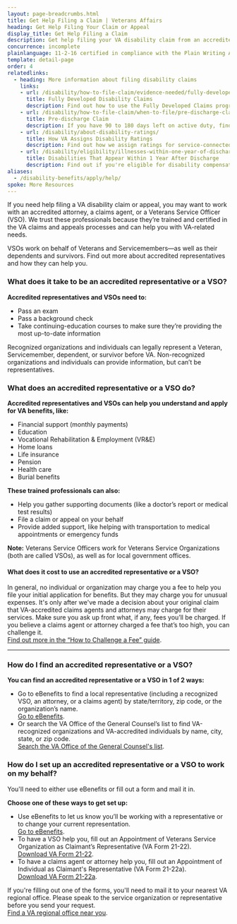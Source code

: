 ```yaml
---
layout: page-breadcrumbs.html
title: Get Help Filing a Claim | Veterans Affairs
heading: Get Help Filing Your Claim or Appeal
display_title: Get Help Filing a Claim
description: Get help filing your VA disability claim from an accredited Veterans service representative. We trust these professionals because they’re trained and certified in the VA claims and appeals processes. Find Veterans Service Organizations (VSOs) or accredited individuals near you.
concurrence: incomplete
plainlanguage: 11-2-16 certified in compliance with the Plain Writing Act
template: detail-page
order: 4
relatedlinks:
  - heading: More information about filing disability claims
    links:
    - url: /disability/how-to-file-claim/evidence-needed/fully-developed-claims/
      title: Fully Developed Disability Claims
      description: Find out how to use the Fully Developed Claims program to get a faster decision on your claim by sending in all the evidence you have—or can easily get—when you file your claim.
    - url: /disability/how-to-file-claim/when-to-file/pre-discharge-claim/
      title: Pre-discharge Claim
      description: If you have 90 to 180 days left on active duty, find out how to file a disability claim through the Benefits Delivery at Discharge (BDD) program to get your benefits sooner.
    - url: /disability/about-disability-ratings/
      title: How VA Assigns Disability Ratings
      description: Find out how we assign ratings for service-connected disabilities.
    - url: /disability/eligibility/illnesses-within-one-year-of-discharge/
      title: Disabilities That Appear Within 1 Year After Discharge
      description: Find out if you're eligible for disability compensation for a disability that appeared within a year after you were discharged from service.
aliases:
  - /disability-benefits/apply/help/
spoke: More Resources
---
```

<div itemscope itemtype="http://schema.org/FAQPage">
<div itemprop="description" class="va-introtext">
  
If you need help filing a VA disability claim or appeal, you may want to work with an accredited attorney, a claims agent, or a Veterans Service Officer (VSO). We trust these professionals because they’re trained and certified in the VA claims and appeals processes and can help you with VA-related needs.

VSOs work on behalf of Veterans and Servicemembers—as well as their dependents and survivors. Find out more about accredited representatives and how they can help you.


</div>

<div class="feature" markdown="0" itemscope itemtype="http://schema.org/Question">

<h3 itemprop="name">What does it take to be an accredited representative or a VSO?</h3>
<div itemprop="acceptedAnswer" itemscope itemtype="http://schema.org/Answer">
<div itemprop="text">

**Accredited representatives and VSOs need to:**
  - Pass an exam
  - Pass a background check
  - Take continuing-education courses to make sure they’re providing the most up-to-date information

Recognized organizations and individuals can legally represent a Veteran, Servicemember, dependent, or survivor before VA. Non-recognized organizations and individuals can provide information, but can’t be representatives.

</div>
</div>
</div>

<div itemscope itemtype="http://schema.org/Question">

<h3 itemprop="name">What does an accredited representative or a VSO do?</h3>
<div itemprop="acceptedAnswer" itemscope itemtype="http://schema.org/Answer">
<div itemprop="text">


**Accredited representatives and VSOs can help you understand and apply for VA benefits, like:**

- Financial support (monthly payments)
- Education
- Vocational Rehabilitation & Employment (VR&E)
- Home loans
- Life insurance
- Pension
- Health care
- Burial benefits

**These trained professionals can also:**
- Help you gather supporting documents (like a doctor’s report or medical test results)
- File a claim or appeal on your behalf
- Provide added support, like helping with transportation to medical appointments or emergency funds

**Note:** Veterans Service Officers work for Veterans Service Organizations (both are called VSOs), as well as for local government offices.

</div>
</div>
</div>

<div itemscope itemtype="http://schema.org/Question">

<h4 itemprop="name">What does it cost to use an accredited representative or a VSO?</h4>
<div itemprop="acceptedAnswer" itemscope itemtype="http://schema.org/Answer">
<div itemprop="text">

In general, no individual or organization may charge you a fee to help you file your initial application for benefits. But they may charge you for unusual expenses. It's only after we've made a decision about your original claim that VA-accredited claims agents and attorneys may charge for their services. Make sure you ask up front what, if any, fees you’ll be charged. If you believe a claims agent or attorney charged a fee that’s too high, you can challenge it. <br>
[Find out more in the “How to Challenge a Fee” guide](https://www.va.gov/OGC/docs/Accred/HowtoChallengeaFee.pdf).

</div>
</div>
</div>

-----

<div itemscope itemtype="http://schema.org/Question">

<h3 itemprop="name">How do I find an accredited representative or a VSO?</h3>
<div itemprop="acceptedAnswer" itemscope itemtype="http://schema.org/Answer">
<div itemprop="text">

**You can find an accredited representative or a VSO in 1 of 2 ways:**

- Go to eBenefits to find a local representative (including a recognized VSO, an attorney, or a claims agent) by state/territory, zip code, or the organization’s name. <br>
[Go to eBenefits](https://www.ebenefits.va.gov/ebenefits/vso-search).
- Or search the VA Office of the General Counsel’s list to find VA-recognized organizations and VA-accredited individuals by name, city, state, or zip code. <br>
[Search the VA Office of the General Counsel's list](https://www.va.gov/ogc/apps/accreditation/index.asp).

</div>
</div>
</div>

<div itemscope itemtype="http://schema.org/Question">

<h3 itemprop="name">How do I set up an accredited representative or a VSO to work on my behalf?</h3>
<div itemprop="acceptedAnswer" itemscope itemtype="http://schema.org/Answer">
<div itemprop="text">

You'll need to either use eBenefits or fill out a form and mail it in.

**Choose one of these ways to get set up:**

- Use eBenefits to let us know you’ll be working with a representative or to change your current representation. <br>
[Go to eBenefits](https://www.ebenefits.va.gov/ebenefits/manage/representative).
- To have a VSO help you, fill out an Appointment of Veterans Service Organization as Claimant’s Representative (VA Form 21-22). <br>
[Download VA Form 21-22](https://www.vba.va.gov/pubs/forms/VBA-21-22-ARE.pdf).
- To have a claims agent or attorney help you, fill out an Appointment of Individual as Claimant's Representative (VA Form 21-22a). <br>
[Download VA Form 21-22a](https://www.vba.va.gov/pubs/forms/VBA-21-22A-ARE.pdf).

If you're filling out one of the forms, you'll need to mail it to your nearest VA regional office. Please speak to the service organization or representative before you send your request. <br>
[Find a VA regional office near you](/find-locations/).

</div>
</div>
</div>
